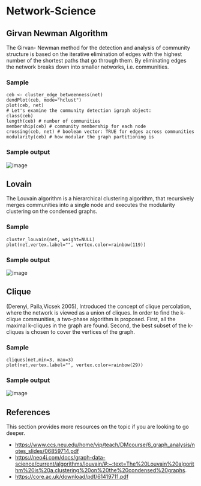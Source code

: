 # Network-Science

## Girvan Newman Algorithm

The Girvan- Newman method for the detection and analysis of community structure is based on the iterative elimination of edges with the highest number of the shortest paths that go through them. By eliminating edges the network breaks down into smaller networks, i.e. communities.


### Sample 
```
ceb <- cluster_edge_betweenness(net)
dendPlot(ceb, mode="hclust")
plot(ceb, net)
# Let's examine the community detection igraph object:
class(ceb)
length(ceb) # number of communities
membership(ceb) # community membership for each node
crossing(ceb, net) # boolean vector: TRUE for edges across communities
modularity(ceb) # how modular the graph partitioning is
```

### Sample output 

![image](https://user-images.githubusercontent.com/53899191/123135296-d4220f80-d47b-11eb-8502-e43bd48811d7.png)


## Lovain

The Louvain algorithm is a hierarchical clustering algorithm, that recursively merges communities into a single node and executes the modularity clustering on the condensed graphs.

### Sample 
```
cluster_louvain(net, weight=NULL)
plot(net,vertex.label="", vertex.color=rainbow(119))

```
### Sample output 

![image](https://user-images.githubusercontent.com/53899191/123135881-835ee680-d47c-11eb-8c72-e99ca1799a9d.png)


## Clique
(Derenyi, Palla,Vicsek 2005), Introduced the concept of clique percolation, where the network is viewed as a union of cliques.
In order to find the k-clique communities, a two-phase algorithm is proposed. First, all the maximal k-cliques in the graph are found. Second, the
best subset of the k-cliques is chosen to cover the vertices of the graph. 

### Sample 
```
cliques(net,min=3, max=3)
plot(net,vertex.label="", vertex.color=rainbow(29))

```
### Sample output 

![image](https://user-images.githubusercontent.com/53899191/123135923-91146c00-d47c-11eb-98ee-8dc1b0872bf5.png)


## References
This section provides more resources on the topic if you are looking to go deeper.
- https://www.ccs.neu.edu/home/vip/teach/DMcourse/6_graph_analysis/notes_slides/06859714.pdf
- https://neo4j.com/docs/graph-data-science/current/algorithms/louvain/#:~:text=The%20Louvain%20algorithm%20is%20a,clustering%20on%20the%20condensed%20graphs.
- https://core.ac.uk/download/pdf/61419711.pdf
